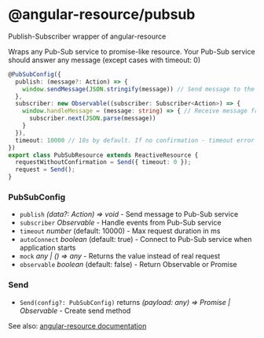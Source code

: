 # @angular-resource/pubsub
Publish-Subscriber wrapper of angular-resource

Wraps any Pub-Sub service to promise-like resource.
Your Pub-Sub service should answer any message (except cases with timeout: 0)


```ts
@PubSubConfig({
  publish: (message?: Action) => {
    window.sendMessage(JSON.stringify(message)) // Send message to the non-http-server
  },
  subscriber: new Observable((subscriber: Subscriber<Action>) => {
    window.handleMessage = (message: string) => { // Receive message from the non-http-server
      subscriber.next(JSON.parse(message))
    }
  }),
  timeout: 10000 // 10s by default. If no confirmation - timeout error
})
export class PubSubResource extends ReactiveResource {
  requestWithoutConfirmation = Send({ timeout: 0 });
  request = Send();
}
```

### PubSubConfig
- `publish` _(data?: Action) => void_ - Send message to Pub-Sub service
- `subscriber` _Observable<Action>_ - Handle events from Pub-Sub service
- `timeout` _number_ (default: 10000) - Max request duration in ms
- `autoConnect` _boolean_ (default: true) - Connect to Pub-Sub service when application starts
- `mock` _any | () => any_ - Returns the value instead of real request
- `observable` _boolean_ (default: false) - Return Observable or Promise

### Send
- `Send(config?: PubSubConfig)` returns _(payload: any) => Promise | Observable_ - Create send method


See also: [angular-resource documentation](https://github.com/tamtakoe/oi-angular-resource)
